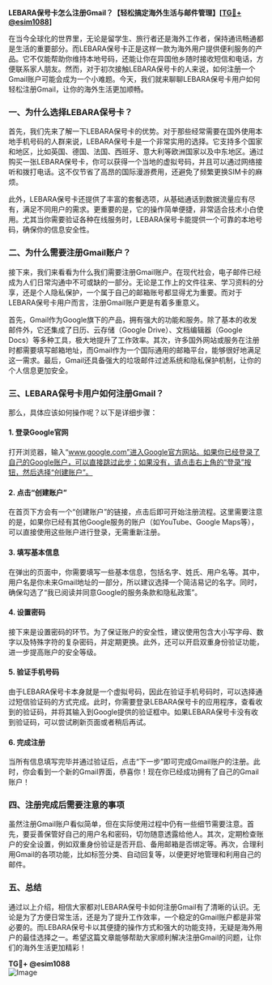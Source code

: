 **LEBARA保号卡怎么注册Gmail？【轻松搞定海外生活与邮件管理】[[TG💪+ @esim1088](https://t.me/s/esim1088)]**

在当今全球化的世界里，无论是留学生、旅行者还是海外工作者，保持通讯畅通都是生活的重要部分。而LEBARA保号卡正是这样一款为海外用户提供便利服务的产品。它不仅能帮助你维持本地号码，还能让你在异国他乡随时接收短信和电话，方便联系家人朋友。然而，对于初次接触LEBARA保号卡的人来说，如何注册一个Gmail账户可能会成为一个小难题。今天，我们就来聊聊LEBARA保号卡用户如何轻松注册Gmail，让你的海外生活更加顺畅。

### 一、为什么选择LEBARA保号卡？

首先，我们先来了解一下LEBARA保号卡的优势。对于那些经常需要在国外使用本地手机号码的人群来说，LEBARA保号卡是一个非常实用的选择。它支持多个国家和地区，比如英国、德国、法国、西班牙、意大利等欧洲国家以及中东地区。通过购买一张LEBARA保号卡，你可以获得一个当地的虚拟号码，并且可以通过网络接听和拨打电话。这不仅节省了高昂的国际漫游费用，还避免了频繁更换SIM卡的麻烦。

此外，LEBARA保号卡还提供了丰富的套餐选项，从基础通话到数据流量应有尽有，满足不同用户的需求。更重要的是，它的操作简单便捷，非常适合技术小白使用。尤其当你需要验证各种在线服务时，LEBARA保号卡能提供一个可靠的本地号码，确保你的信息安全性。

### 二、为什么需要注册Gmail账户？

接下来，我们来看看为什么我们需要注册Gmail账户。在现代社会，电子邮件已经成为人们日常沟通中不可或缺的一部分。无论是工作上的文件往来、学习资料的分享，还是个人隐私保护，一个属于自己的邮箱账号都显得尤为重要。而对于LEBARA保号卡用户而言，注册Gmail账户更是有着多重意义。

首先，Gmail作为Google旗下的产品，拥有强大的功能和服务。除了基本的收发邮件外，它还集成了日历、云存储（Google Drive）、文档编辑器（Google Docs）等多种工具，极大地提升了工作效率。其次，许多国外网站或服务在注册时都需要填写邮箱地址，而Gmail作为一个国际通用的邮箱平台，能够很好地满足这一需求。最后，Gmail还具备强大的垃圾邮件过滤系统和隐私保护机制，让你的个人信息更加安全。

### 三、LEBARA保号卡用户如何注册Gmail？

那么，具体应该如何操作呢？以下是详细步骤：

#### 1. 登录Google官网

打开浏览器，输入“www.google.com”进入Google官方网站。如果你已经登录了自己的Google账户，可以直接跳过此步；如果没有，请点击右上角的“登录”按钮，然后选择“创建账户”。

#### 2. 点击“创建账户”

在首页下方会有一个“创建账户”的链接，点击后即可开始注册流程。这里需要注意的是，如果你已经有其他Google服务的账户（如YouTube、Google Maps等），可以直接使用这些账户进行登录，无需重新注册。

#### 3. 填写基本信息

在弹出的页面中，你需要填写一些基本信息，包括名字、姓氏、用户名等。其中，用户名是你未来Gmail地址的一部分，所以建议选择一个简洁易记的名字。同时，确保勾选了“我已阅读并同意Google的服务条款和隐私政策”。

#### 4. 设置密码

接下来是设置密码的环节。为了保证账户的安全性，建议使用包含大小写字母、数字以及特殊字符的复杂密码，并定期更换。此外，还可以开启双重身份验证功能，进一步提高账户的安全等级。

#### 5. 验证手机号码

由于LEBARA保号卡本身就是一个虚拟号码，因此在验证手机号码时，可以选择通过短信验证码的方式完成。此时，你需要登录LEBARA保号卡的应用程序，查看收到的验证码，并将其输入到Google提供的验证框中。如果LEBARA保号卡没有收到验证码，可以尝试刷新页面或者稍后再试。

#### 6. 完成注册

当所有信息填写完毕并通过验证后，点击“下一步”即可完成Gmail账户的注册。此时，你会看到一个新的Gmail界面，恭喜你！现在你已经成功拥有了自己的Gmail账户！

### 四、注册完成后需要注意的事项

虽然注册Gmail账户看似简单，但在实际使用过程中仍有一些细节需要注意。首先，要妥善保管好自己的用户名和密码，切勿随意透露给他人。其次，定期检查账户的安全设置，例如双重身份验证是否开启、备用邮箱是否绑定等。再次，合理利用Gmail的各项功能，比如标签分类、自动回复等，以便更好地管理和利用自己的邮件。

### 五、总结

通过以上介绍，相信大家都对LEBARA保号卡如何注册Gmail有了清晰的认识。无论是为了方便日常生活，还是为了提升工作效率，一个稳定的Gmail账户都是非常必要的。而LEBARA保号卡以其便捷的操作方式和强大的功能支持，无疑是海外用户的最佳选择之一。希望这篇文章能够帮助大家顺利解决注册Gmail的问题，让你们的海外生活更加精彩！

**TG💪+ @esim1088**  
![Image](https://i.postimg.cc/4NQfJmqS/Snipaste-2025-05-13-00-14-12.png)